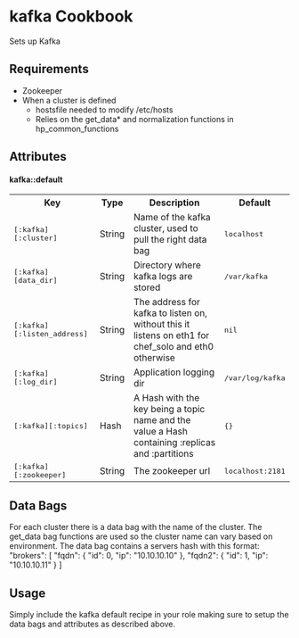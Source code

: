 kafka Cookbook
==============
Sets up Kafka

Requirements
------------
- Zookeeper
- When a cluster is defined
  - hostsfile needed to modify /etc/hosts
  - Relies on the get_data* and normalization functions in hp_common_functions

Attributes
----------

#### kafka::default
<table>
  <tr>
    <th>Key</th>
    <th>Type</th>
    <th>Description</th>
    <th>Default</th>
  </tr>
  <tr>
    <td><tt>[:kafka][:cluster]</tt></td>
    <td>String</td>
    <td>Name of the kafka cluster, used to pull the right data bag</td>
    <td><tt>localhost</tt></td>
  </tr>
  <tr>
    <td><tt>[:kafka][data_dir]</tt></td>
    <td>String</td>
    <td>Directory where kafka logs are stored</td>
    <td><tt>/var/kafka</tt></td>
  </tr>
  <tr>
    <td><tt>[:kafka][:listen_address]</tt></td>
    <td>String</td>
    <td>The address for kafka to listen on, without this it listens on eth1 for chef_solo and eth0 otherwise</td>
    <td><tt>nil</tt></td>
  </tr>
  <tr>
    <td><tt>[:kafka][:log_dir]</tt></td>
    <td>String</td>
    <td>Application logging dir</td>
    <td><tt>/var/log/kafka</tt></td>
  </tr>
  <tr>
    <td><tt>[:kafka][:topics]</tt></td>
    <td>Hash</td>
    <td>A Hash with the key being a topic name and the value a Hash containing :replicas and :partitions</td>
    <td><tt>{}</tt></td>
  </tr>
  <tr>
    <td><tt>[:kafka][:zookeeper]</tt></td>
    <td>String</td>
    <td>The zookeeper url</td>
    <td><tt>localhost:2181</tt></td>
  </tr>
</table>

Data Bags
-----
For each cluster there is a data bag with the name of the cluster. The get_data bag functions are used so the cluster name
can vary based on environment. The data bag contains a servers hash with this format:
  "brokers": [
    "fqdn": { "id": 0, "ip": "10.10.10.10" },
    "fqdn2": { "id": 1, "ip": "10.10.10.11" }
  ]

Usage
-----
Simply include the kafka default recipe in your role making sure to setup the data bags and attributes as described above.
